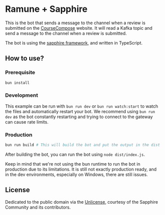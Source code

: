 # Ramune + Sapphire

This is the bot that sends a message to the channel when a review is submitted on the [CourseCompose](https://github.com/stamford-syntax-club/course-compose) website.
It will read a Kafka topic and send a message to the channel when a review is submitted.

The bot is using the [sapphire framework][sapphire], and written in TypeScript.

## How to use?

### Prerequisite

```sh
bun install
```

### Development

This example can be run with `bun run dev` or `bun run watch:start` to watch the files and automatically restart your bot.
We recommend using `bun run dev` as the bot constantly restarting and trying to connect to the gateway can cause rate limits.

### Production
```sh
bun run build # This will build the bot and put the output in the dist folder
```

After building the bot, you can run the bot using `node dist/index.js`.

Keep in mind that we're not using the bun runtime to run the bot in production due to its limitations. It is still not exactly production ready, and in the dev environments, especially on Windows, there are still issues.

## License

Dedicated to the public domain via the [Unlicense], courtesy of the Sapphire Community and its contributors.

[sapphire]: https://github.com/sapphiredev/framework
[unlicense]: https://github.com/sapphiredev/examples/blob/main/LICENSE.md
